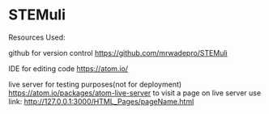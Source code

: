 # STEMuli

Resources Used:

github for version control
https://github.com/mrwadepro/STEMuli

IDE for editing code
https://atom.io/

live server for testing purposes(not for deployment)
https://atom.io/packages/atom-live-server
to visit a page on live server use link: http://127.0.0.1:3000/HTML_Pages/pageName.html
